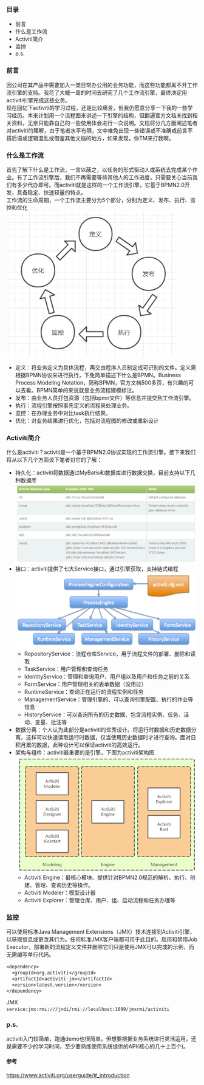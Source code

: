 ### 目录
* 前言
* 什么是工作流
* Activiti简介
* 监控
* p.s.
### 前言
因公司在其产品中需要加入一类日常办公用的业务功能，而这些功能都离不开工作流引擎的支持。我花了大概一周的时间去研究了几个工作流引擎，最终决定用activiti引擎完成这些业务。  
现在回忆下activiti的学习过程，还是比较痛苦，但我仍愿意分享一下我的一些学习经历。本来计划用一个流程图来讲述一下引擎的结构，但翻遍官方文档未找到相关资料，无奈只能靠自己的一些使用体会进行一次说明。文档将分几方面阐述笔者对activiti的理解，由于笔者水平有限，文中难免出现一些错误或不准确或前言不搭后语或逻辑混乱或借鉴其他文档的地方，如果发现，你TM来打我啊。
### 什么是工作流
首先了解下什么是工作流，一言以蔽之，以任务的形式驱动人或系统去完成某个作业。有了工作流引擎后，我们不再需要等待其他人的工作进度，只需要关心当前我们有多少代办即可。而activiti就是这样的一个工作流引擎，它基于BPMN2.0开发，具备稳定、快速轻量的特点。  
工作流的生命周期，一个工作流主要分为5个部分，分别为定义、发布、执行、监控和优化  
![](https://github.com/FeiMin/Activiti6.0Learn/blob/master/ddf91248-9ca5-443e-8d50-a9e3d523ea6e.png)
* 定义：将业务定义为具体流程，再交由程序人员制定成可识别的文件。定义需根据BPMN协议来进行执行，下免简单描述下什么是BPMN。Business Process Modeling Notation，简称BPMN，官方文档500多页，有兴趣的可以去看。BPMN简单的来说就是业务流程建模标注。
* 发布：由业务人员打包资源（包括bpmn文件）等信息并提交到工作流引擎。
* 执行：流程引擎按照事先定义的流程来处理业务。
* 监控：在办理业务中对比task执行结果。
* 优化：对业务结果进行优化，包括对流程图的修改或重新设计  
### Activiti简介
什么是activiti？activiti是一个基于BPMN2.0协议实现的工作流引擎。接下来我们将从以下几个方面谈下笔者对它的了解：
* 持久化：activiti将数据通过MyBatis和数据库进行数据交换，目前支持以下几种数据库
![](https://github.com/FeiMin/Activiti6.0Learn/blob/master/10fd850b-e739-4f94-b921-d75f5bddc7e9.png)
* 接口：activiti提供了七大Service接口，通过引擎获取，支持链式编程
![](https://github.com/FeiMin/Activiti6.0Learn/blob/master/0.8454358355627953.png)
    * RepositoryService：流程仓库Service，用于流程文件的部署、删除和读取
    * TaskService：用户管理和查询任务
    * IdentityService：管理和查询用户、用户组以及用户和任务之前的关系
    * FormService：用户管理相关的表单数据（没用过）
    * RuntimeService：查询正在运行的流程实例和任务
    * ManagementService：管理引擎的、可以查询引擎配置、执行的作业等信息
    * HistoryService：可以查询所有的历史数据、包含流程实例、任务、活动、变量、批注等
* 数据分离：个人认为此部分是activiti的优秀设计。将运行时数据和历史数据分离，这样可以快速读取运行时数据，仅当使用历史数据时才进行查询。面对日积月累的数据，此种设计可以保证activiti的高效运行。
* 架构与组件：activiti最重要的是引擎，下图为activiti架构图
![](https://github.com/FeiMin/Activiti6.0Learn/blob/master/f5f0e243-d0aa-4749-aae1-e9b8c0e547e9.png)
   * Activiti Engine：最核心模块、提供针对BPMN2.0规范的解析、执行、创建、管理、查询历史等操作。
   * Activiti Modeler：模型设计器
   * Activiti Explorer：管理仓库、用户、组、启动流程和任务办理等
### 监控
可以使用标准Java Management Extensions（JMX）技术连接到Activiti引擎，以获取信息或更改其行为。任何标准JMX客户端都可用于此目的。启用和禁用Job Executor，部署新的流程定义文件并删除它们只是使用JMX可以完成的示例，而无需编写单行代码。  
```
<dependency>
  <groupId>org.activiti</groupId>
  <artifactId>activiti-jmx</artifactId>
  <version>latest.version</version>
</dependency>
```
JMX  
`service:jmx:rmi:///jndi/rmi://localhost:1099/jmxrmi/activiti`
### p.s.
activiti入门较简单，跑通demo也很简单。但想要根据业务系统进行灵活运用，还是需要不少的学习时间，至少要熟练使用系统提供的API(核心的几十上百个)。

#### 参考
https://www.activiti.org/userguide/#_introduction
